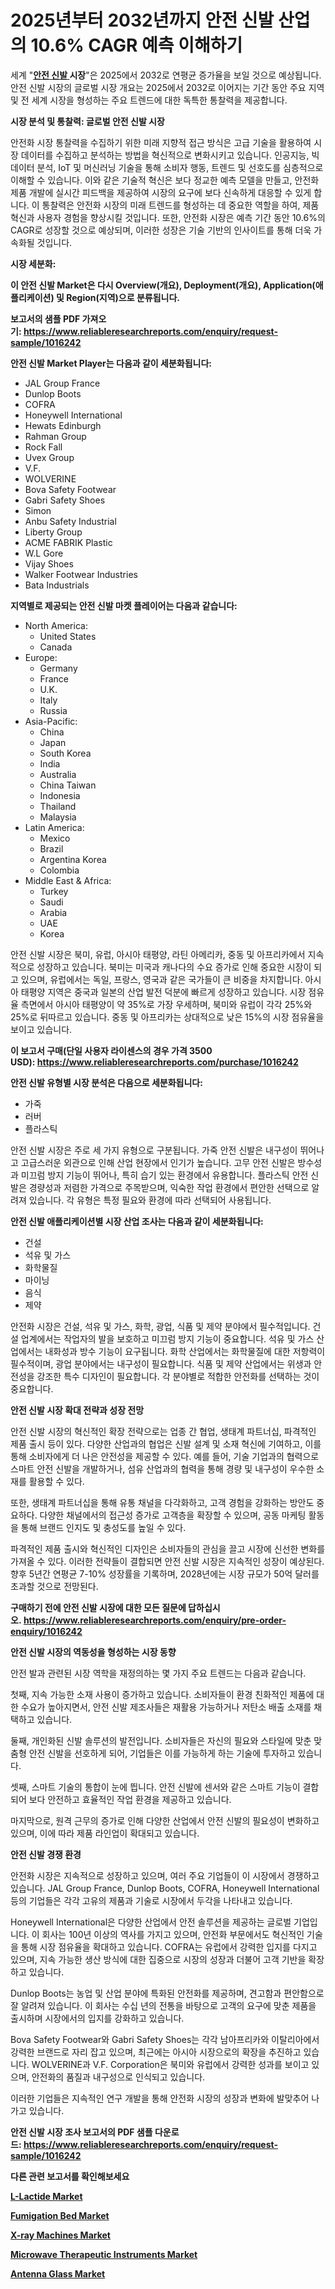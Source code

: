 <p><h1>2025년부터 2032년까지 안전 신발 산업의 10.6% CAGR 예측 이해하기</h1></p><p>세계 "<strong><a href="https://www.reliableresearchreports.com/safety-footwear-r1016242?utm_campaign=106&utm_medium=8&utm_source=Github&utm_content=ia&utm_term=12012025&utm_id=safety-footwear">안전 신발&nbsp;</a></strong><strong>시장</strong>"은 2025에서 2032로 연평균 증가율을 보일 것으로 예상됩니다. 안전 신발 시장의 글로벌 시장 개요는 2025에서 2032로 이어지는 기간 동안 주요 지역 및 전 세계 시장을 형성하는 주요 트렌드에 대한 독특한 통찰력을 제공합니다.</p>
<p><strong>시장 분석 및 통찰력: 글로벌 안전 신발 시장</strong></p>
<p><p>안전화 시장 통찰력을 수집하기 위한 미래 지향적 접근 방식은 고급 기술을 활용하여 시장 데이터를 수집하고 분석하는 방법을 혁신적으로 변화시키고 있습니다. 인공지능, 빅데이터 분석, IoT 및 머신러닝 기술을 통해 소비자 행동, 트렌드 및 선호도를 심층적으로 이해할 수 있습니다. 이와 같은 기술적 혁신은 보다 정교한 예측 모델을 만들고, 안전화 제품 개발에 실시간 피드백을 제공하여 시장의 요구에 보다 신속하게 대응할 수 있게 합니다. 이 통찰력은 안전화 시장의 미래 트렌드를 형성하는 데 중요한 역할을 하여, 제품 혁신과 사용자 경험을 향상시킬 것입니다. 또한, 안전화 시장은 예측 기간 동안 10.6%의 CAGR로 성장할 것으로 예상되며, 이러한 성장은 기술 기반의 인사이트를 통해 더욱 가속화될 것입니다.</p><a href="%7CAUTHORITHY_DOMAIN_URL%7C?utm_campaign=106&utm_medium=8&utm_source=Github&utm_content=ia&utm_term=12012025&utm_id=safety-footwear"></a></p>
<p><strong>시장 세분화:</strong></p>
<p><strong>이 안전 신발 Market은 다시 Overview(개요), Deployment(개요), Application(애플리케이션) 및 Region(지역)으로 분류됩니다.</strong></p>
<p><strong>보고서의 샘플 PDF 가져오기:&nbsp;<a href="https://www.reliableresearchreports.com/enquiry/request-sample/1016242?utm_campaign=106&utm_medium=8&utm_source=Github&utm_content=ia&utm_term=12012025&utm_id=safety-footwear">https://www.reliableresearchreports.com/enquiry/request-sample/1016242</a></strong><strong></strong></p>
<p><strong>안전 신발 Market Player는 다음과 같이 세분화됩니다:</strong></p>
<p><ul><li>JAL Group France</li><li>Dunlop Boots</li><li>COFRA</li><li>Honeywell International</li><li>Hewats Edinburgh</li><li>Rahman Group</li><li>Rock Fall</li><li>Uvex Group</li><li>V.F.</li><li>WOLVERINE</li><li>Bova Safety Footwear</li><li>Gabri Safety Shoes</li><li>Simon</li><li>Anbu Safety Industrial</li><li>Liberty Group</li><li>ACME FABRIK Plastic</li><li>W.L Gore</li><li>Vijay Shoes</li><li>Walker Footwear Industries</li><li>Bata Industrials</li></ul></p>
<p><strong>지역별로 제공되는 안전 신발 마켓 플레이어는 다음과 같습니다:</strong></p>
<p><ul>
    <li>
        North America:
        <ul>
            <li>United States</li>
            <li>Canada</li>
        </ul>
    </li>
    <li>
        Europe:
        <ul>
            <li>Germany</li>
            <li>France</li>
            <li>U.K.</li>
            <li>Italy</li>
            <li>Russia</li>
        </ul>
    </li>
    <li>
        Asia-Pacific:
        <ul>
            <li>China</li>
            <li>Japan</li>
            <li>South Korea</li>
            <li>India</li>
            <li>Australia</li>
            <li>China Taiwan</li>
            <li>Indonesia</li>
            <li>Thailand</li>
            <li>Malaysia</li>
        </ul>
    </li>
    <li>
        Latin America:
        <ul>
            <li>Mexico</li>
            <li>Brazil</li>
            <li>Argentina Korea</li>
            <li>Colombia</li>
        </ul>
    </li>
    <li>
        Middle East & Africa:
        <ul>
            <li>Turkey</li>
            <li>Saudi</li>
            <li>Arabia</li>
            <li>UAE</li>
            <li>Korea</li>
        </ul>
    </li>
    </ul></p>
<p><p>안전 신발 시장은 북미, 유럽, 아시아 태평양, 라틴 아메리카, 중동 및 아프리카에서 지속적으로 성장하고 있습니다. 북미는 미국과 캐나다의 수요 증가로 인해 중요한 시장이 되고 있으며, 유럽에서는 독일, 프랑스, 영국과 같은 국가들이 큰 비중을 차지합니다. 아시아 태평양 지역은 중국과 일본의 산업 발전 덕분에 빠르게 성장하고 있습니다. 시장 점유율 측면에서 아시아 태평양이 약 35%로 가장 우세하며, 북미와 유럽이 각각 25%와 25%로 뒤따르고 있습니다. 중동 및 아프리카는 상대적으로 낮은 15%의 시장 점유율을 보이고 있습니다.</p></p>
<p><strong>이 보고서 구매(단일 사용자 라이센스의 경우 가격 3500 USD):&nbsp;<a href="https://www.reliableresearchreports.com/purchase/1016242?utm_campaign=106&utm_medium=8&utm_source=Github&utm_content=ia&utm_term=12012025&utm_id=safety-footwear">https://www.reliableresearchreports.com/purchase/1016242</a></strong></p>
<p><strong>안전 신발 유형별 시장 분석은 다음으로 세분화됩니다:</strong></p>
<p><ul><li>가죽</li><li>러버</li><li>플라스틱</li></ul></p>
<p><p>안전 신발 시장은 주로 세 가지 유형으로 구분됩니다. 가죽 안전 신발은 내구성이 뛰어나고 고급스러운 외관으로 인해 산업 현장에서 인기가 높습니다. 고무 안전 신발은 방수성과 미끄럼 방지 기능이 뛰어나, 특히 습기 있는 환경에서 유용합니다. 플라스틱 안전 신발은 경량성과 저렴한 가격으로 주목받으며, 익숙한 작업 환경에서 편안한 선택으로 알려져 있습니다. 각 유형은 특정 필요와 환경에 따라 선택되어 사용됩니다.</p></p>
<p><strong>안전 신발 애플리케이션별 시장 산업 조사는 다음과 같이 세분화됩니다:</strong></p>
<p><ul><li>건설</li><li>석유 및 가스</li><li>화학물질</li><li>마이닝</li><li>음식</li><li>제약</li></ul></p>
<p><p>안전화 시장은 건설, 석유 및 가스, 화학, 광업, 식품 및 제약 분야에서 필수적입니다. 건설 업계에서는 작업자의 발을 보호하고 미끄럼 방지 기능이 중요합니다. 석유 및 가스 산업에서는 내화성과 방수 기능이 요구됩니다. 화학 산업에서는 화학물질에 대한 저항력이 필수적이며, 광업 분야에서는 내구성이 필요합니다. 식품 및 제약 산업에서는 위생과 안전성을 강조한 특수 디자인이 필요합니다. 각 분야별로 적합한 안전화를 선택하는 것이 중요합니다.</p></p>
<p><strong>안전 신발 시장 확대 전략과 성장 전망</strong></p>
<p><p>안전 신발 시장의 혁신적인 확장 전략으로는 업종 간 협업, 생태계 파트너십, 파격적인 제품 출시 등이 있다. 다양한 산업과의 협업은 신발 설계 및 소재 혁신에 기여하고, 이를 통해 소비자에게 더 나은 안전성을 제공할 수 있다. 예를 들어, 기술 기업과의 협력으로 스마트 안전 신발을 개발하거나, 섬유 산업과의 협력을 통해 경량 및 내구성이 우수한 소재를 활용할 수 있다.</p><p>또한, 생태계 파트너십을 통해 유통 채널을 다각화하고, 고객 경험을 강화하는 방안도 중요하다. 다양한 채널에서의 접근성 증가로 고객층을 확장할 수 있으며, 공동 마케팅 활동을 통해 브랜드 인지도 및 충성도를 높일 수 있다.</p><p>파격적인 제품 출시와 혁신적인 디자인은 소비자들의 관심을 끌고 시장에 신선한 변화를 가져올 수 있다. 이러한 전략들이 결합되면 안전 신발 시장은 지속적인 성장이 예상된다. 향후 5년간 연평균 7-10% 성장률을 기록하며, 2028년에는 시장 규모가 50억 달러를 초과할 것으로 전망된다.</p></p>
<p><strong>구매하기 전에 안전 신발 시장에 대한 모든 질문에 답하십시오.&nbsp;<a href="https://www.reliableresearchreports.com/enquiry/pre-order-enquiry/1016242?utm_campaign=106&utm_medium=8&utm_source=Github&utm_content=ia&utm_term=12012025&utm_id=safety-footwear">https://www.reliableresearchreports.com/enquiry/pre-order-enquiry/1016242</a></strong><strong></strong></p>
<p><strong>안전 신발 시장의 역동성을 형성하는 시장 동향</strong></p>
<p><p>안전 발과 관련된 시장 역학을 재정의하는 몇 가지 주요 트렌드는 다음과 같습니다.</p><p>첫째, 지속 가능한 소재 사용이 증가하고 있습니다. 소비자들이 환경 친화적인 제품에 대한 수요가 높아지면서, 안전 신발 제조사들은 재활용 가능하거나 저탄소 배출 소재를 채택하고 있습니다.</p><p>둘째, 개인화된 신발 솔루션의 발전입니다. 소비자들은 자신의 필요와 스타일에 맞춘 맞춤형 안전 신발을 선호하게 되어, 기업들은 이를 가능하게 하는 기술에 투자하고 있습니다.</p><p>셋째, 스마트 기술의 통합이 눈에 띕니다. 안전 신발에 센서와 같은 스마트 기능이 결합되어 보다 안전하고 효율적인 작업 환경을 제공하고 있습니다.</p><p>마지막으로, 원격 근무의 증가로 인해 다양한 산업에서 안전 신발의 필요성이 변화하고 있으며, 이에 따라 제품 라인업이 확대되고 있습니다.</p></p>
<p><strong>안전 신발 경쟁 환경</strong></p>
<p><p>안전화 시장은 지속적으로 성장하고 있으며, 여러 주요 기업들이 이 시장에서 경쟁하고 있습니다. JAL Group France, Dunlop Boots, COFRA, Honeywell International 등의 기업들은 각각 고유의 제품과 기술로 시장에서 두각을 나타내고 있습니다.</p><p>Honeywell International은 다양한 산업에서 안전 솔루션을 제공하는 글로벌 기업입니다. 이 회사는 100년 이상의 역사를 가지고 있으며, 안전화 부문에서도 혁신적인 기술을 통해 시장 점유율을 확대하고 있습니다. COFRA는 유럽에서 강력한 입지를 다지고 있으며, 지속 가능한 생산 방식에 대한 집중으로 시장의 성장과 더불어 고객 기반을 확장하고 있습니다.</p><p>Dunlop Boots는 농업 및 산업 분야에 특화된 안전화를 제공하며, 견고함과 편안함으로 잘 알려져 있습니다. 이 회사는 수십 년의 전통을 바탕으로 고객의 요구에 맞춘 제품을 출시하며 시장에서의 입지를 강화하고 있습니다.</p><p>Bova Safety Footwear와 Gabri Safety Shoes는 각각 남아프리카와 이탈리아에서 강력한 브랜드로 자리 잡고 있으며, 최근에는 아시아 시장으로의 확장을 추진하고 있습니다. WOLVERINE과 V.F. Corporation은 북미와 유럽에서 강력한 성과를 보이고 있으며, 안전화의 품질과 내구성으로 인식되고 있습니다.</p><p>이러한 기업들은 지속적인 연구 개발을 통해 안전화 시장의 성장과 변화에 발맞추어 나가고 있습니다.</p></p>
<p><strong>안전 신발 시장 조사 보고서의 PDF 샘플 다운로드:&nbsp;<a href="https://www.reliableresearchreports.com/enquiry/request-sample/1016242?utm_campaign=106&utm_medium=8&utm_source=Github&utm_content=ia&utm_term=12012025&utm_id=safety-footwear">https://www.reliableresearchreports.com/enquiry/request-sample/1016242</a></strong></p>
<p><strong></strong></p>
<p><strong></strong></p>
<p><strong></strong></p>
<p><strong></strong></p>
<p><strong>다른 관련 보고서를 확인해보세요</strong></p>
<p><strong><p><a href="https://github.com/nathandecarvalho/Market-Research-Report-List-5/blob/main/l-lactide-market.md?utm_campaign=106&utm_medium=8&utm_source=Github&utm_content=ia&utm_term=12012025&utm_id=safety-footwear">L-Lactide Market</a></p><p><a href="https://github.com/ParvinKhatun77/Market-Research-Report-List-1/blob/main/fumigation-bed-market.md?utm_campaign=106&utm_medium=8&utm_source=Github&utm_content=ia&utm_term=12012025&utm_id=safety-footwear">Fumigation Bed Market</a></p><p><a href="https://github.com/DixieGrimes/Market-Research-Report-List-1/blob/main/x-ray-machines-market.md?utm_campaign=106&utm_medium=8&utm_source=Github&utm_content=ia&utm_term=12012025&utm_id=safety-footwear">X-ray Machines Market</a></p><p><a href="https://github.com/stephaniwo144/Market-Research-Report-List-1/blob/main/microwave-therapeutic-instruments-market.md?utm_campaign=106&utm_medium=8&utm_source=Github&utm_content=ia&utm_term=12012025&utm_id=safety-footwear">Microwave Therapeutic Instruments Market</a></p><p><a href="https://github.com/abbislposival/Market-Research-Report-List-1/blob/main/antenna-glass-market.md?utm_campaign=106&utm_medium=8&utm_source=Github&utm_content=ia&utm_term=12012025&utm_id=safety-footwear">Antenna Glass Market</a></p></strong></p>